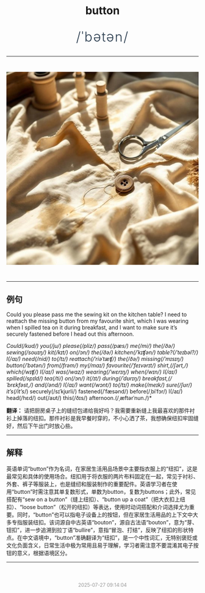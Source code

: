 <div align="center">

# button

<div style="margin: 30px 0;">
<h1 style="font-size: 2.5em; font-weight: 300; letter-spacing: 2px; margin: 0; color: #2c3e50;">
/ˈbətən/
</h1>
</div>

</div>

---

<div align="center" style="margin: 40px 0;">

![button](images/button.png)

</div>

---

## 例句

Could you please pass me the sewing kit on the kitchen table? I need to reattach the missing button from my favourite shirt, which I was wearing when I spilled tea on it during breakfast, and I want to make sure it’s securely fastened before I head out this afternoon.

*Could(/kʊd/) you(/ju/) please(/pliz/) pass(/pæs/) me(/mi/) the(/ðə/) sewing(/soʊɪŋ/) kit(/kɪt/) on(/ɔn/) the(/ðə/) kitchen(/ˈkɪʧən/) table?(/ˈteɪbəl?/) I(/aɪ/) need(/nid/) to(/tɪ/) reattach(/ˈriəˈtæʧ/) the(/ðə/) missing(/ˈmɪsɪŋ/) button(/ˈbətən/) from(/frəm/) my(/maɪ/) favourite(/ˈfeɪvərɪt/) shirt,(/ʃərt,/) which(/wɪʧ/) I(/aɪ/) was(/wɑz/) wearing(/ˈwɛrɪŋ/) when(/wɪn/) I(/aɪ/) spilled(/spɪld/) tea(/ti/) on(/ɔn/) it(/ɪt/) during(/ˈdʊrɪŋ/) breakfast,(/ˈbrɛkfəst,/) and(/ənd/) I(/aɪ/) want(/wɔnt/) to(/tɪ/) make(/meɪk/) sure(/ʃʊr/) it’s(/it’s*/) securely(/sɪˈkjʊrli/) fastened(/ˈfæsənd/) before(/ˌbiˈfɔr/) I(/aɪ/) head(/hɛd/) out(/aʊt/) this(/ðɪs/) afternoon.(/ˌæftərˈnun./)*

**翻译：** 请把厨房桌子上的缝纫包递给我好吗？我需要重新缝上我最喜欢的那件衬衫上掉落的纽扣。那件衬衫是我早餐时穿的，不小心洒了茶，我想确保纽扣牢固缝好，然后下午出门时放心些。

---

## 解释

英语单词“button”作为名词，在家居生活用品场景中主要指衣服上的“纽扣”，这是最常见和具体的使用场合。纽扣用于将衣服的两片布料固定在一起，常见于衬衫、外套、裤子等服装上，也是缝纫和服装制作的重要配件。英语学习者在使用“button”时需注意其单复数形式，单数为button，复数为buttons；此外，常见搭配有“sew on a button”（缝上纽扣）、“button up a coat”（把大衣扣上纽扣）、“loose button”（松开的纽扣）等表达，使用时动词搭配和介词选择尤为重要。同时，“button”也可以指电子设备上的按钮，但在家居生活用品的上下文中大多专指服装纽扣。该词源自中古英语“bouton”，源自古法语“bouton”，意为“芽、钮扣”，进一步追溯到拉丁语“bullire”，意指“冒泡、打结”，反映了纽扣的形状特点。在中文语境中，“button”准确翻译为“纽扣”，是一个中性词汇，无特别褒贬或文化负面含义，日常生活中极为常用且易于理解，学习者需注意不要混淆其电子按钮的意义，根据语境区分。


---

<div align="center" style="margin-top: 50px;">
<small style="color: #999; font-size: 0.9em;">2025-07-27 09:14:04</small>
</div>
